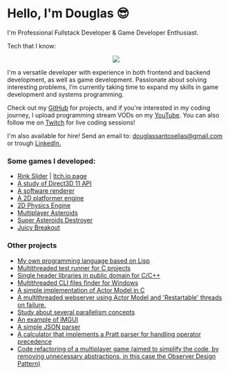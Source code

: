 # Hello, I'm Douglas 😎

I'm Professional Fullstack Developer & Game Developer Enthusiast.

Tech that I know:
<p align="center">
  <a href="https://skillicons.dev">
    <img src="https://skillicons.dev/icons?i=ts,js,html,css,react,jest,nodejs,nextjs,tailwindcss,c,cpp,go,postgres,sqlite" />
  </a>
</p>

I'm a versatile developer with experience in both frontend and backend development, as well as game development.
Passionate about solving interesting problems, I’m currently taking time to expand my skills in game development and systems programming.
  
<p>
	Check out my <a href="https://github.com/douglasselias" target="_blank">GitHub</a> for projects, and if you're interested in my coding journey, I upload programming stream VODs on my
	<a href="https://www.youtube.com/@douglasselias" target="_blank">YouTube</a>. You can also follow me on <a href="https://twitch.tv/douglasselias" target="_blank">Twitch</a> for live coding sessions!
</p>

<p>I'm also available for hire! Send an email to: <a href="mailto:douglassantoselias@gmail.com">douglassantoselias@gmail.com</a>
    or trough <a href="https://www.linkedin.com/in/douglasselias/" target="_blank">LinkedIn.</a>
</p>

### Some games I developed:

- [Rink Slider](https://github.com/douglasselias/rink-slider) | [Itch.io page](https://douglasselias.itch.io/rink-slider)
- [A study of Direct3D 11 API](https://github.com/douglasselias/dx11)
- [A software renderer](https://github.com/douglasselias/software-renderer)
- [A 2D platformer engine](https://github.com/douglasselias/2d-platformer-engine)
- [2D Physics Engine](https://github.com/douglasselias/2d-physics-engine)
- [Multiplayer Asteroids](https://github.com/douglasselias/multiplayer-asteroids)
- [Super Asteroids Destroyer](https://github.com/douglasselias/super-asteroids-destroyer)
- [Juicy Breakout](https://github.com/douglasselias/juicy-breakout)

### Other projects

- [My own programming language based on Lisp](https://github.com/douglasselias/zark)
- [Multithreaded test runner for C projects](https://github.com/douglasselias/test-runner)
- [Single header libraries in public domain for C/C++](https://github.com/douglasselias/dse)
- [Multithreaded CLI files finder for Windows](https://github.com/douglasselias/win-finder)
- [A simple implementation of Actor Model in C](https://github.com/douglasselias/actor-model-in-c)
- [A multithreaded webserver using Actor Model and 'Restartable' threads on failure.](https://github.com/douglasselias/actor-model-webserver)
- [Study about several parallelism concepts](https://github.com/douglasselias/parallelism-concepts)
- [An example of IMGUI](https://github.com/douglasselias/imgui)
- [A simple JSON parser](https://github.com/douglasselias/json-parser)
- [A calculator that implements a Pratt parser for handling operator precedence](https://github.com/douglasselias/calculator)
- [Code refactoring of a multiplayer game (aimed to simplify the code, by removing unnecessary abstractions, in this case the Observer Design Pattern)](https://github.com/douglasselias/meu-primeiro-jogo-multiplayer/commit/d7ae9131f35cfa20c18a382ec51b0912fb29933c)
